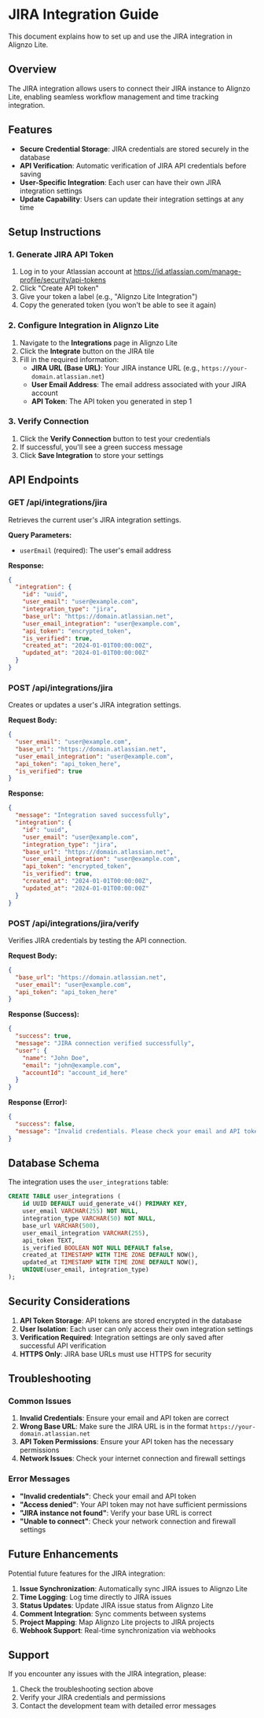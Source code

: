 # JIRA Integration Guide

This document explains how to set up and use the JIRA integration in Alignzo Lite.

## Overview

The JIRA integration allows users to connect their JIRA instance to Alignzo Lite, enabling seamless workflow management and time tracking integration.

## Features

- **Secure Credential Storage**: JIRA credentials are stored securely in the database
- **API Verification**: Automatic verification of JIRA API credentials before saving
- **User-Specific Integration**: Each user can have their own JIRA integration settings
- **Update Capability**: Users can update their integration settings at any time

## Setup Instructions

### 1. Generate JIRA API Token

1. Log in to your Atlassian account at https://id.atlassian.com/manage-profile/security/api-tokens
2. Click "Create API token"
3. Give your token a label (e.g., "Alignzo Lite Integration")
4. Copy the generated token (you won't be able to see it again)

### 2. Configure Integration in Alignzo Lite

1. Navigate to the **Integrations** page in Alignzo Lite
2. Click the **Integrate** button on the JIRA tile
3. Fill in the required information:
   - **JIRA URL (Base URL)**: Your JIRA instance URL (e.g., `https://your-domain.atlassian.net`)
   - **User Email Address**: The email address associated with your JIRA account
   - **API Token**: The API token you generated in step 1

### 3. Verify Connection

1. Click the **Verify Connection** button to test your credentials
2. If successful, you'll see a green success message
3. Click **Save Integration** to store your settings

## API Endpoints

### GET /api/integrations/jira
Retrieves the current user's JIRA integration settings.

**Query Parameters:**
- `userEmail` (required): The user's email address

**Response:**
```json
{
  "integration": {
    "id": "uuid",
    "user_email": "user@example.com",
    "integration_type": "jira",
    "base_url": "https://domain.atlassian.net",
    "user_email_integration": "user@example.com",
    "api_token": "encrypted_token",
    "is_verified": true,
    "created_at": "2024-01-01T00:00:00Z",
    "updated_at": "2024-01-01T00:00:00Z"
  }
}
```

### POST /api/integrations/jira
Creates or updates a user's JIRA integration settings.

**Request Body:**
```json
{
  "user_email": "user@example.com",
  "base_url": "https://domain.atlassian.net",
  "user_email_integration": "user@example.com",
  "api_token": "api_token_here",
  "is_verified": true
}
```

**Response:**
```json
{
  "message": "Integration saved successfully",
  "integration": {
    "id": "uuid",
    "user_email": "user@example.com",
    "integration_type": "jira",
    "base_url": "https://domain.atlassian.net",
    "user_email_integration": "user@example.com",
    "api_token": "encrypted_token",
    "is_verified": true,
    "created_at": "2024-01-01T00:00:00Z",
    "updated_at": "2024-01-01T00:00:00Z"
  }
}
```

### POST /api/integrations/jira/verify
Verifies JIRA credentials by testing the API connection.

**Request Body:**
```json
{
  "base_url": "https://domain.atlassian.net",
  "user_email": "user@example.com",
  "api_token": "api_token_here"
}
```

**Response (Success):**
```json
{
  "success": true,
  "message": "JIRA connection verified successfully",
  "user": {
    "name": "John Doe",
    "email": "john@example.com",
    "accountId": "account_id_here"
  }
}
```

**Response (Error):**
```json
{
  "success": false,
  "message": "Invalid credentials. Please check your email and API token."
}
```

## Database Schema

The integration uses the `user_integrations` table:

```sql
CREATE TABLE user_integrations (
    id UUID DEFAULT uuid_generate_v4() PRIMARY KEY,
    user_email VARCHAR(255) NOT NULL,
    integration_type VARCHAR(50) NOT NULL,
    base_url VARCHAR(500),
    user_email_integration VARCHAR(255),
    api_token TEXT,
    is_verified BOOLEAN NOT NULL DEFAULT false,
    created_at TIMESTAMP WITH TIME ZONE DEFAULT NOW(),
    updated_at TIMESTAMP WITH TIME ZONE DEFAULT NOW(),
    UNIQUE(user_email, integration_type)
);
```

## Security Considerations

1. **API Token Storage**: API tokens are stored encrypted in the database
2. **User Isolation**: Each user can only access their own integration settings
3. **Verification Required**: Integration settings are only saved after successful API verification
4. **HTTPS Only**: JIRA base URLs must use HTTPS for security

## Troubleshooting

### Common Issues

1. **Invalid Credentials**: Ensure your email and API token are correct
2. **Wrong Base URL**: Make sure the JIRA URL is in the format `https://your-domain.atlassian.net`
3. **API Token Permissions**: Ensure your API token has the necessary permissions
4. **Network Issues**: Check your internet connection and firewall settings

### Error Messages

- **"Invalid credentials"**: Check your email and API token
- **"Access denied"**: Your API token may not have sufficient permissions
- **"JIRA instance not found"**: Verify your base URL is correct
- **"Unable to connect"**: Check your network connection and firewall settings

## Future Enhancements

Potential future features for the JIRA integration:

1. **Issue Synchronization**: Automatically sync JIRA issues to Alignzo Lite
2. **Time Logging**: Log time directly to JIRA issues
3. **Status Updates**: Update JIRA issue status from Alignzo Lite
4. **Comment Integration**: Sync comments between systems
5. **Project Mapping**: Map Alignzo Lite projects to JIRA projects
6. **Webhook Support**: Real-time synchronization via webhooks

## Support

If you encounter any issues with the JIRA integration, please:

1. Check the troubleshooting section above
2. Verify your JIRA credentials and permissions
3. Contact the development team with detailed error messages

